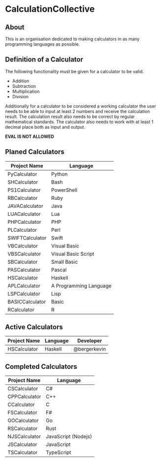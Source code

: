 # CalculationCollective

## About

This is an organisation dedicated to making calculators in as many programming languages as possible.

## Definition of a Calculator

The following functionality must be given for a calculator to be valid.

- Addition
- Subtraction
- Multiplication
- Division

Additionally for a calculator to be considered a working calculator the user needs to be able to input at least 2 numbers and receive the calculation result.
The calculation result also needs to be correct by regular mathematical standards. The calculator also needs to work with at least 1 decimal place both as input and output.

**EVAL IS NOT ALLOWED**

## Planed Calculators

| Project Name     | Language                |
|------------------|-------------------------|
| PyCalculator     | Python                  |
| SHCalculator     | Bash                    |
| PS1Calculator    | PowerShell              |
| RBCalculator     | Ruby                    |
| JAVACalculator   | Java                    |
| LUACalculator    | Lua                     |
| PHPCalculator    | PHP                     |
| PLCalculator     | Perl                    |
| SWIFTCalculator  | Swift                   |
| VBCalculator     | Visual Basic            |
| VBSCalculator    | Visual Basic Script     |
| SBCalculator     | Small Basic             |
| PASCalculator    | Pascal                  |
| HSCalculator     | Haskell                 |
| APLCalculator    | A Programming Language  | 
| LSPCalculator    | Lisp                    |
| BASICCalculator  | Basic                   |
| RCalculator      | R                       |

## Active Calculators

| Project Name     | Language                |  Developer      |
|------------------|-------------------------|-----------------|
| HSCalculator     | Haskell                 | @bergerkevin    |

## Completed Calculators

| Project Name    | Language            |
|-----------------|---------------------|
| CSCalculator    | C#                  |
| CPPCalculator   | C++                 |
| CCalculator     | C                   |
| FSCalculator    | F#                  |
| GOCalculator    | Go                  |
| RSCalculator    | Rust                |
| NJSCalculator   | JavaScript (Nodejs) |
| JSCalculator    | JavaScript          |
| TSCalculator    | TypeScript          |

 

